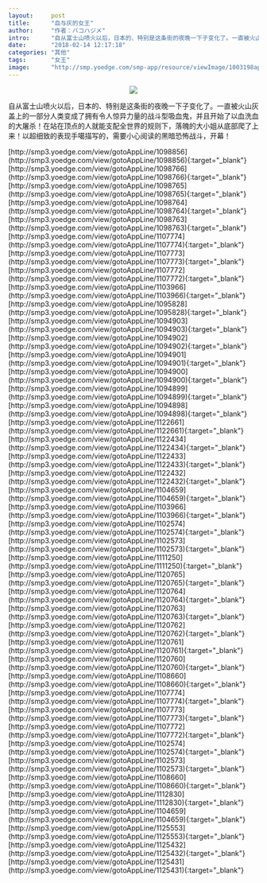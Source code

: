 ```yaml
---
layout:     post
title:      "血与灰的女王"
author:     "作者：バコハジメ"
intro:      "自从富士山喷火以后，日本的、特别是这条街的夜晚一下子变化了。一直被火山灰盖上的一部分人类变成了拥有令人惊异力量的战斗型吸血鬼，并且开始了以血洗血的大屠杀！在站在顶点的人就能支配全世界的规则下，落魄的大小姐从底部爬了上来！以超细致的表现手噶描写的，需要小心阅读的黑暗恐怖战斗，开幕！"
date:       "2018-02-14 12:17:18"
categories: "其他"
tags:       "女王"
image:      "http://smp.yoedge.com/smp-app/resource/viewImage/1003198appline.png"
---
```

<div style="text-align: center">
<p><img src="http://smp.yoedge.com/smp-app/resource/viewImage/1003198appline.png"/></p>
</div>
<p class="post-meta">
<span>自从富士山喷火以后，日本的、特别是这条街的夜晚一下子变化了。一直被火山灰盖上的一部分人类变成了拥有令人惊异力量的战斗型吸血鬼，并且开始了以血洗血的大屠杀！在站在顶点的人就能支配全世界的规则下，落魄的大小姐从底部爬了上来！以超细致的表现手噶描写的，需要小心阅读的黑暗恐怖战斗，开幕！</span>
</p>
[http://smp3.yoedge.com/view/gotoAppLine/1098856](http://smp3.yoedge.com/view/gotoAppLine/1098856){:target="_blank"}
[http://smp3.yoedge.com/view/gotoAppLine/1098766](http://smp3.yoedge.com/view/gotoAppLine/1098766){:target="_blank"}
[http://smp3.yoedge.com/view/gotoAppLine/1098765](http://smp3.yoedge.com/view/gotoAppLine/1098765){:target="_blank"}
[http://smp3.yoedge.com/view/gotoAppLine/1098764](http://smp3.yoedge.com/view/gotoAppLine/1098764){:target="_blank"}
[http://smp3.yoedge.com/view/gotoAppLine/1098763](http://smp3.yoedge.com/view/gotoAppLine/1098763){:target="_blank"}
[http://smp3.yoedge.com/view/gotoAppLine/1107774](http://smp3.yoedge.com/view/gotoAppLine/1107774){:target="_blank"}
[http://smp3.yoedge.com/view/gotoAppLine/1107773](http://smp3.yoedge.com/view/gotoAppLine/1107773){:target="_blank"}
[http://smp3.yoedge.com/view/gotoAppLine/1107772](http://smp3.yoedge.com/view/gotoAppLine/1107772){:target="_blank"}
[http://smp3.yoedge.com/view/gotoAppLine/1103966](http://smp3.yoedge.com/view/gotoAppLine/1103966){:target="_blank"}
[http://smp3.yoedge.com/view/gotoAppLine/1095828](http://smp3.yoedge.com/view/gotoAppLine/1095828){:target="_blank"}
[http://smp3.yoedge.com/view/gotoAppLine/1094903](http://smp3.yoedge.com/view/gotoAppLine/1094903){:target="_blank"}
[http://smp3.yoedge.com/view/gotoAppLine/1094902](http://smp3.yoedge.com/view/gotoAppLine/1094902){:target="_blank"}
[http://smp3.yoedge.com/view/gotoAppLine/1094901](http://smp3.yoedge.com/view/gotoAppLine/1094901){:target="_blank"}
[http://smp3.yoedge.com/view/gotoAppLine/1094900](http://smp3.yoedge.com/view/gotoAppLine/1094900){:target="_blank"}
[http://smp3.yoedge.com/view/gotoAppLine/1094899](http://smp3.yoedge.com/view/gotoAppLine/1094899){:target="_blank"}
[http://smp3.yoedge.com/view/gotoAppLine/1094898](http://smp3.yoedge.com/view/gotoAppLine/1094898){:target="_blank"}
[http://smp3.yoedge.com/view/gotoAppLine/1122661](http://smp3.yoedge.com/view/gotoAppLine/1122661){:target="_blank"}
[http://smp3.yoedge.com/view/gotoAppLine/1122434](http://smp3.yoedge.com/view/gotoAppLine/1122434){:target="_blank"}
[http://smp3.yoedge.com/view/gotoAppLine/1122433](http://smp3.yoedge.com/view/gotoAppLine/1122433){:target="_blank"}
[http://smp3.yoedge.com/view/gotoAppLine/1122432](http://smp3.yoedge.com/view/gotoAppLine/1122432){:target="_blank"}
[http://smp3.yoedge.com/view/gotoAppLine/1104659](http://smp3.yoedge.com/view/gotoAppLine/1104659){:target="_blank"}
[http://smp3.yoedge.com/view/gotoAppLine/1103966](http://smp3.yoedge.com/view/gotoAppLine/1103966){:target="_blank"}
[http://smp3.yoedge.com/view/gotoAppLine/1102574](http://smp3.yoedge.com/view/gotoAppLine/1102574){:target="_blank"}
[http://smp3.yoedge.com/view/gotoAppLine/1102573](http://smp3.yoedge.com/view/gotoAppLine/1102573){:target="_blank"}
[http://smp3.yoedge.com/view/gotoAppLine/1111250](http://smp3.yoedge.com/view/gotoAppLine/1111250){:target="_blank"}
[http://smp3.yoedge.com/view/gotoAppLine/1120765](http://smp3.yoedge.com/view/gotoAppLine/1120765){:target="_blank"}
[http://smp3.yoedge.com/view/gotoAppLine/1120764](http://smp3.yoedge.com/view/gotoAppLine/1120764){:target="_blank"}
[http://smp3.yoedge.com/view/gotoAppLine/1120763](http://smp3.yoedge.com/view/gotoAppLine/1120763){:target="_blank"}
[http://smp3.yoedge.com/view/gotoAppLine/1120762](http://smp3.yoedge.com/view/gotoAppLine/1120762){:target="_blank"}
[http://smp3.yoedge.com/view/gotoAppLine/1120761](http://smp3.yoedge.com/view/gotoAppLine/1120761){:target="_blank"}
[http://smp3.yoedge.com/view/gotoAppLine/1120760](http://smp3.yoedge.com/view/gotoAppLine/1120760){:target="_blank"}
[http://smp3.yoedge.com/view/gotoAppLine/1108660](http://smp3.yoedge.com/view/gotoAppLine/1108660){:target="_blank"}
[http://smp3.yoedge.com/view/gotoAppLine/1107774](http://smp3.yoedge.com/view/gotoAppLine/1107774){:target="_blank"}
[http://smp3.yoedge.com/view/gotoAppLine/1107773](http://smp3.yoedge.com/view/gotoAppLine/1107773){:target="_blank"}
[http://smp3.yoedge.com/view/gotoAppLine/1107772](http://smp3.yoedge.com/view/gotoAppLine/1107772){:target="_blank"}
[http://smp3.yoedge.com/view/gotoAppLine/1102574](http://smp3.yoedge.com/view/gotoAppLine/1102574){:target="_blank"}
[http://smp3.yoedge.com/view/gotoAppLine/1102573](http://smp3.yoedge.com/view/gotoAppLine/1102573){:target="_blank"}
[http://smp3.yoedge.com/view/gotoAppLine/1108660](http://smp3.yoedge.com/view/gotoAppLine/1108660){:target="_blank"}
[http://smp3.yoedge.com/view/gotoAppLine/1112830](http://smp3.yoedge.com/view/gotoAppLine/1112830){:target="_blank"}
[http://smp3.yoedge.com/view/gotoAppLine/1104659](http://smp3.yoedge.com/view/gotoAppLine/1104659){:target="_blank"}
[http://smp3.yoedge.com/view/gotoAppLine/1125553](http://smp3.yoedge.com/view/gotoAppLine/1125553){:target="_blank"}
[http://smp3.yoedge.com/view/gotoAppLine/1125432](http://smp3.yoedge.com/view/gotoAppLine/1125432){:target="_blank"}
[http://smp3.yoedge.com/view/gotoAppLine/1125431](http://smp3.yoedge.com/view/gotoAppLine/1125431){:target="_blank"}


